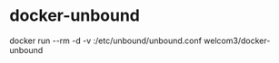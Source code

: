 # docker-unbound
docker run --rm -d -v <you-rconfig>:/etc/unbound/unbound.conf welcom3/docker-unbound
